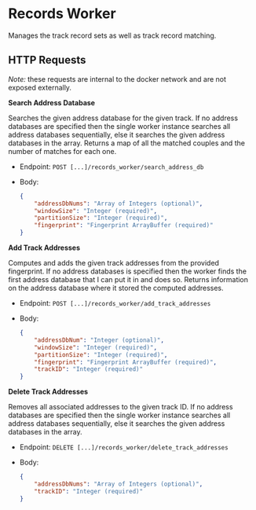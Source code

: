 # Records Worker

Manages the track record sets as well as track record matching.

## HTTP Requests

*Note:* these requests are internal to the docker network and are not exposed externally.

**Search Address Database**

Searches the given address database for the given track. If no address databases are specified then the single worker instance searches all address databases sequentially, else it searches the given address databases in the array. Returns a map of all the matched couples and the number of matches for each one.

* Endpoint: `POST [...]/records_worker/search_address_db`
    
* Body:

    ```json
    {
        "addressDbNums": "Array of Integers (optional)",
        "windowSize": "Integer (required)",
        "partitionSize": "Integer (required)",
        "fingerprint": "Fingerprint ArrayBuffer (required)"
    }
    ```

**Add Track Addresses**

Computes and adds the given track addresses from the provided fingerprint. If no address databases is specified then the worker finds the first address database that I can put it in and does so. Returns information on the address database where it stored the computed addresses.

* Endpoint: `POST [...]/records_worker/add_track_addresses`

* Body:

    ```json
    {
        "addressDbNum": "Integer (optional)",
        "windowSize": "Integer (required)",
        "partitionSize": "Integer (required)",
        "fingerprint": "Fingerprint ArrayBuffer (required)",
        "trackID": "Integer (required)"
    }
    ```

**Delete Track Addresses**

Removes all associated addresses to the given track ID. If no address databases are specified then the single worker instance searches all address databases sequentially, else it searches the given address databases in the array.

* Endpoint: `DELETE [...]/records_worker/delete_track_addresses`

* Body: 

    ```json
    {
        "addressDbNums": "Array of Integers (optional)",
        "trackID": "Integer (required)"
    }
    ```